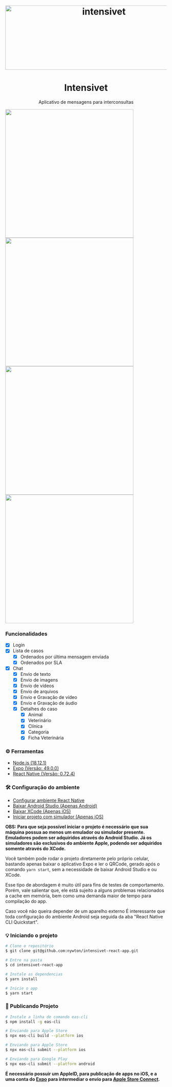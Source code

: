 <h1 align="center">
  <img
    width=600
    height=200
    alt="intensivet"
    src="https://intensivet.com.br/wp-content/uploads/2020/10/logo-intensivet-2-1024x328.png"
  />
</h1>

<h1 align="center">Intensivet</h1>
<p align="center">Aplicativo de mensagens para interconsultas</p>

<img height=400 src="https://github.com/henriquebarrosx/IntensivetApp/assets/48387142/2d85fa7b-69b3-4036-96cb-89e2b95ecbba" />
<img height=400 src="https://github.com/henriquebarrosx/IntensivetApp/assets/48387142/acca54a5-f855-4503-af7c-479c2e44bef5" />
<img height=400 src="https://github.com/henriquebarrosx/IntensivetApp/assets/48387142/1d091866-0c2b-492d-afbd-d5e679f944cc" />
<img height=400 src="https://github.com/henriquebarrosx/IntensivetApp/assets/48387142/4c7e7d64-4310-4e9a-9d29-4a1138372a90" />

### Funcionalidades

- [x] Login
- [x] Lista de casos
  - [x] Ordenados por última mensagem enviada
  - [x] Ordenados por SLA
- [x] Chat
  - [x] Envio de texto
  - [x] Envio de imagens
  - [x] Envio de vídeos
  - [x] Envio de arquivos
  - [x] Envio e Gravação de vídeo
  - [x] Envio e Gravação de áudio
  - [x] Detalhes do caso
    - [x] Animal
    - [x] Veterinário
    - [X] Clínica
    - [X] Categoria
    - [X] Ficha Veterinária

### ⚙️ Ferramentas

- [Node.js (18.12.1)](https://nodejs.org/en/)
- [Expo (Versão: 49.0.0)](https://docs.expo.dev/)
- [React Native (Versão: 0.72.4)](https://reactnative.dev/docs/0.72/getting-started)

### 🛠️ Configuração do ambiente

- [Configurar ambiente React Native](https://reactnative.dev/docs/0.72/environment-setup)
- [Baixar Android Studio (Apenas Android)](https://developer.android.com/studio)
- [Baixar XCode (Apenas iOS)](https://developer.apple.com/xcode/resources/)
- [Iniciar projeto com simulador (Apenas iOS)](https://docs.expo.dev/workflow/ios-simulator/)

**OBS: Para que seja possível iniciar o projeto é necessário que sua máquina possua ao menos um emulador ou simulador presente. Emuladores podem ser adquiridos através do Android Studio. Já os simuladores são exclusivos do ambiente Apple, podendo ser adquiridos somente através do XCode.**

Você também pode rodar o projeto diretamente pelo próprio celular, bastando apenas baixar o aplicativo Expo e ler o QRCode, gerado após o comando `yarn start`, sem a necessidade de baixar Android Studio e ou XCode. 

Esse tipo de abordagem é muito útil para fins de testes de comportamento. Porém, vale salientar que, ele está sujeito a alguns problemas relacionados a cache em memória, bem como uma demanda maior de tempo para compilação do app.

Caso você não queira depender de um aparelho externo É interessante que toda configuração do ambiente Android seja seguida da aba "React Native CLI Quickstart". 

### 💡 Iniciando o projeto

```bash
# Clone o repositório
$ git clone git@github.com:nywton/intensivet-react-app.git

# Entre na pasta
$ cd intensivet-react-app

# Instale as dependencias
$ yarn install

# Inicie o app
$ yarn start
```

### 🚀 Publicando Projeto

```bash
# Instale a linha de comando eas-cli
$ npm install -g eas-cli

# Enviando para Apple Store
$ npx eas-cli build --platform ios

# Enviando para Apple Store
$ npx eas-cli submit --platform ios

# Enviando para Google Play
$ npx eas-cli submit --platform android
```

**É necessário possuir um AppleID, para publicação de apps no iOS, e a uma conta do [Expo](https://expo.dev) para intermediar o envio para [Apple Store Connect](https://appstoreconnect.apple.com/).**
